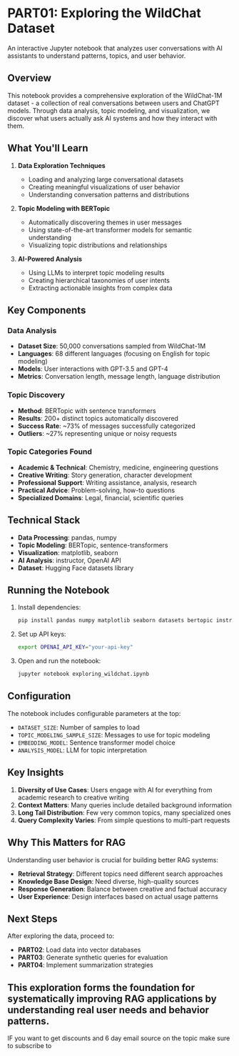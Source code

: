 # PART01: Exploring the WildChat Dataset

An interactive Jupyter notebook that analyzes user conversations with AI assistants to understand patterns, topics, and user behavior.

## Overview

This notebook provides a comprehensive exploration of the WildChat-1M dataset - a collection of real conversations between users and ChatGPT models. Through data analysis, topic modeling, and visualization, we discover what users actually ask AI systems and how they interact with them.

## What You'll Learn

1. **Data Exploration Techniques**
   - Loading and analyzing large conversational datasets
   - Creating meaningful visualizations of user behavior
   - Understanding conversation patterns and distributions

2. **Topic Modeling with BERTopic**
   - Automatically discovering themes in user messages
   - Using state-of-the-art transformer models for semantic understanding
   - Visualizing topic distributions and relationships

3. **AI-Powered Analysis**
   - Using LLMs to interpret topic modeling results
   - Creating hierarchical taxonomies of user intents
   - Extracting actionable insights from complex data

## Key Components

### Data Analysis
- **Dataset Size**: 50,000 conversations sampled from WildChat-1M
- **Languages**: 68 different languages (focusing on English for topic modeling)
- **Models**: User interactions with GPT-3.5 and GPT-4
- **Metrics**: Conversation length, message length, language distribution

### Topic Discovery
- **Method**: BERTopic with sentence transformers
- **Results**: 200+ distinct topics automatically discovered
- **Success Rate**: ~73% of messages successfully categorized
- **Outliers**: ~27% representing unique or noisy requests

### Topic Categories Found
- **Academic & Technical**: Chemistry, medicine, engineering questions
- **Creative Writing**: Story generation, character development
- **Professional Support**: Writing assistance, analysis, research
- **Practical Advice**: Problem-solving, how-to questions
- **Specialized Domains**: Legal, financial, scientific queries

## Technical Stack

- **Data Processing**: pandas, numpy
- **Topic Modeling**: BERTopic, sentence-transformers
- **Visualization**: matplotlib, seaborn
- **AI Analysis**: instructor, OpenAI API
- **Dataset**: Hugging Face datasets library

## Running the Notebook

1. Install dependencies:
   ```bash
   pip install pandas numpy matplotlib seaborn datasets bertopic instructor openai
   ```

2. Set up API keys:
   ```bash
   export OPENAI_API_KEY="your-api-key"
   ```

3. Open and run the notebook:
   ```bash
   jupyter notebook exploring_wildchat.ipynb
   ```

## Configuration

The notebook includes configurable parameters at the top:
- `DATASET_SIZE`: Number of samples to load
- `TOPIC_MODELING_SAMPLE_SIZE`: Messages to use for topic modeling
- `EMBEDDING_MODEL`: Sentence transformer model choice
- `ANALYSIS_MODEL`: LLM for topic interpretation

## Key Insights

1. **Diversity of Use Cases**: Users engage with AI for everything from academic research to creative writing
2. **Context Matters**: Many queries include detailed background information
3. **Long Tail Distribution**: Few very common topics, many specialized ones
4. **Query Complexity Varies**: From simple questions to multi-part requests

## Why This Matters for RAG

Understanding user behavior is crucial for building better RAG systems:
- **Retrieval Strategy**: Different topics need different search approaches
- **Knowledge Base Design**: Need diverse, high-quality sources
- **Response Generation**: Balance between creative and factual accuracy
- **User Experience**: Design interfaces based on actual usage patterns

## Next Steps

After exploring the data, proceed to:
- **PART02**: Load data into vector databases
- **PART03**: Generate synthetic queries for evaluation
- **PART04**: Implement summarization strategies

This exploration forms the foundation for systematically improving RAG applications by understanding real user needs and behavior patterns.
---

IF you want to get discounts and 6 day email source on the topic make sure to subscribe to

<script async data-uid="010fd9b52b" src="https://fivesixseven.kit.com/010fd9b52b/index.js"></script>
